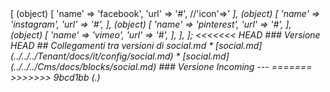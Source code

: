 <?php

declare(strict_types=1);

return [
    'items' => [
        (object) [
            'name' => 'facebook',
            'url' => '#',
            //'icon'=>'<i fa fa-face'>
        ],
        (object) [
            'name' => 'instagram',
            'url' => '#',
        ],
        (object) [
            'name' => 'pinterest',
            'url' => '#',
        ],
        (object) [
            'name' => 'vimeo',
            'url' => '#',
        ],
    ],
];
<<<<<<< HEAD
### Versione HEAD


## Collegamenti tra versioni di social.md
* [social.md](../../../Tenant/docs/it/config/social.md)
* [social.md](../../../Cms/docs/blocks/social.md)


### Versione Incoming


---

=======
>>>>>>> 9bcd1bb (.)
